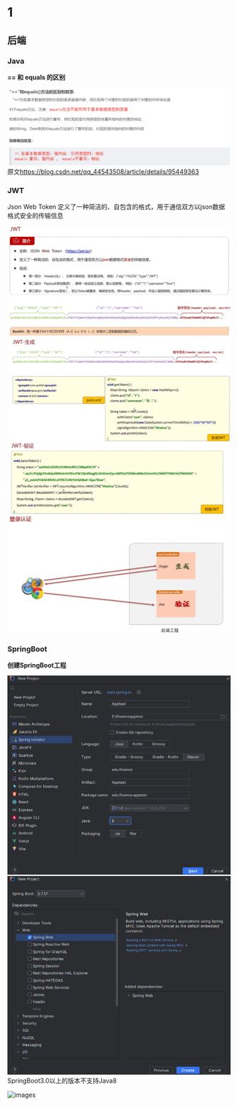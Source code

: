 # 1

## 后端

### Java

**== 和 equals 的区别**

![images](./images/屏幕截图%202023-11-05%20132315.png)
原文<https://blog.csdn.net/qq_44543508/article/details/95449363>

### JWT

Json Web Token
定义了一种简洁的、自包含的格式，用于通信双方以json数据格式安全的传输信息

![images](./images/屏幕截图%202023-11-04%20134846.png)
![images](./images/屏幕截图%202023-11-04%20135120.png)
![images](./images/屏幕截图%202023-11-04%20140017.png)
![images](./images/屏幕截图%202023-11-04%20140619.png)

### SpringBoot

**创建SpringBoot工程**

![images](./images/屏幕截图%202023-10-28%20124950.png)
![images](./images/屏幕截图%202023-10-28%20124732.png)
SpringBoot3.0以上的版本不支持Java8

![images]()